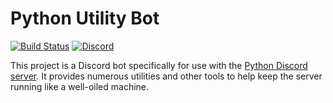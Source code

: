 # Python Utility Bot

[![Build Status](https://dev.azure.com/python-discord/Python%20Discord/_apis/build/status/Bot%20(Mainline))](https://dev.azure.com/python-discord/Python%20Discord/_build/latest?definitionId=1)
[![Discord](https://discordapp.com/api/guilds/267624335836053506/embed.png)](https://discord.gg/2B963hn)

This project is a Discord bot specifically for use with the [Python Discord server](https://pythondiscord.com/). It provides numerous utilities
and other tools to help keep the server running like a well-oiled machine.
